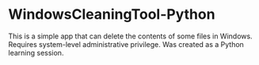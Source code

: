 # WindowsCleaningTool-Python
This is a simple app that can delete the contents of some files in Windows. Requires system-level administrative privilege. Was created as a Python learning session.
